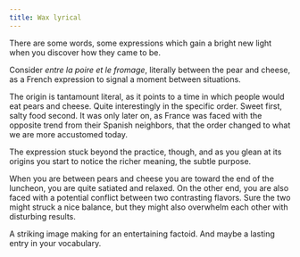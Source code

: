 ```yaml
---
title: Wax lyrical
---
```


There are some words, some expressions which gain a bright new light when you discover how they came to be.

Consider _entre la poire et le fromage_, literally between the pear and cheese, as a French expression to signal a moment between situations.

The origin is tantamount literal, as it points to a time in which people would eat pears and cheese. Quite interestingly in the specific order. Sweet first, salty food second. It was only later on, as France was faced with the opposite trend from their Spanish neighbors, that the order changed to what we are more accustomed today.

The expression stuck beyond the practice, though, and as you glean at its origins you start to notice the richer meaning, the subtle purpose.

When you are between pears and cheese you are toward the end of the luncheon, you are quite satiated and relaxed. On the other end, you are also faced with a potential conflict between two contrasting flavors. Sure the two might struck a nice balance, but they might also overwhelm each other with disturbing results.

A striking image making for an entertaining factoid. And maybe a lasting entry in your vocabulary.

